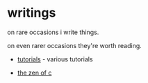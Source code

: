 writings
========

on rare occasions i write things.

on even rarer occasions they're worth reading.

* [tutorials](tutorials/index.html) - various tutorials

* [the zen of c](files/zen_of_c.html)

